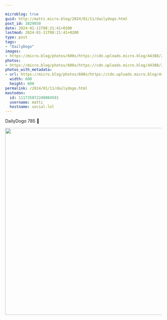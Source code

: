 ```yaml
---

microblog: true
guid: http://matti.micro.blog/2024/01/11/dailydogo.html
post_id: 3829850
date: 2024-01-11T08:21:41+0200
lastmod: 2024-01-11T08:21:41+0200
type: post
tags:
- "DailyDogo"
images:
- https://micro.blog/photos/600x/https://cdn.uploads.micro.blog/44388/2024/e9f8c8a91ae843b5981479237d4af31f.jpg
photos:
- https://micro.blog/photos/600x/https://cdn.uploads.micro.blog/44388/2024/e9f8c8a91ae843b5981479237d4af31f.jpg
photos_with_metadata:
- url: https://micro.blog/photos/600x/https://cdn.uploads.micro.blog/44388/2024/e9f8c8a91ae843b5981479237d4af31f.jpg
  width: 600
  height: 600
permalink: /2024/01/11/dailydogo.html
mastodon:
  id: 111735872248084591
  username: matti
  hostname: social.lol
---
```

DailyDogo 785 🐶

<img src="/media/uploads/2024/e9f8c8a91ae843b5981479237d4af31f.jpg" width="600" height="600" alt="" />
